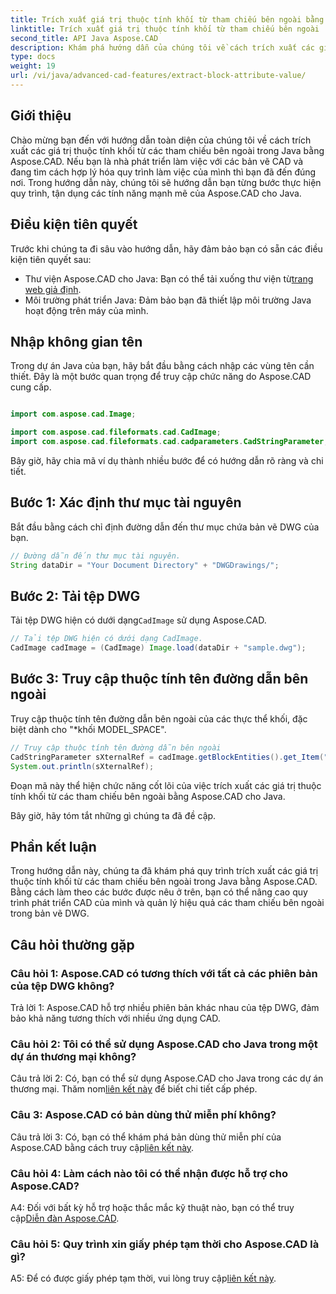 ```yaml
---
title: Trích xuất giá trị thuộc tính khối từ tham chiếu bên ngoài bằng Aspose.CAD trong Java
linktitle: Trích xuất giá trị thuộc tính khối từ tham chiếu bên ngoài
second_title: API Java Aspose.CAD
description: Khám phá hướng dẫn của chúng tôi về cách trích xuất các giá trị thuộc tính khối từ các tham chiếu bên ngoài DWG trong Java bằng Aspose.CAD. Nâng cao quy trình phát triển CAD của bạn một cách dễ dàng.
type: docs
weight: 19
url: /vi/java/advanced-cad-features/extract-block-attribute-value/
---
```

## Giới thiệu

Chào mừng bạn đến với hướng dẫn toàn diện của chúng tôi về cách trích xuất các giá trị thuộc tính khối từ các tham chiếu bên ngoài trong Java bằng Aspose.CAD. Nếu bạn là nhà phát triển làm việc với các bản vẽ CAD và đang tìm cách hợp lý hóa quy trình làm việc của mình thì bạn đã đến đúng nơi. Trong hướng dẫn này, chúng tôi sẽ hướng dẫn bạn từng bước thực hiện quy trình, tận dụng các tính năng mạnh mẽ của Aspose.CAD cho Java.

## Điều kiện tiên quyết

Trước khi chúng ta đi sâu vào hướng dẫn, hãy đảm bảo bạn có sẵn các điều kiện tiên quyết sau:

-  Thư viện Aspose.CAD cho Java: Bạn có thể tải xuống thư viện từ[trang web giả định](https://releases.aspose.com/cad/java/).
- Môi trường phát triển Java: Đảm bảo bạn đã thiết lập môi trường Java hoạt động trên máy của mình.

## Nhập không gian tên

Trong dự án Java của bạn, hãy bắt đầu bằng cách nhập các vùng tên cần thiết. Đây là một bước quan trọng để truy cập chức năng do Aspose.CAD cung cấp.

```java

import com.aspose.cad.Image;

import com.aspose.cad.fileformats.cad.CadImage;
import com.aspose.cad.fileformats.cad.cadparameters.CadStringParameter;
```

Bây giờ, hãy chia mã ví dụ thành nhiều bước để có hướng dẫn rõ ràng và chi tiết.

## Bước 1: Xác định thư mục tài nguyên

Bắt đầu bằng cách chỉ định đường dẫn đến thư mục chứa bản vẽ DWG của bạn.

```java
// Đường dẫn đến thư mục tài nguyên.
String dataDir = "Your Document Directory" + "DWGDrawings/";
```

## Bước 2: Tải tệp DWG

Tải tệp DWG hiện có dưới dạng`CadImage` sử dụng Aspose.CAD.

```java
// Tải tệp DWG hiện có dưới dạng CadImage.
CadImage cadImage = (CadImage) Image.load(dataDir + "sample.dwg");
```

## Bước 3: Truy cập thuộc tính tên đường dẫn bên ngoài

Truy cập thuộc tính tên đường dẫn bên ngoài của các thực thể khối, đặc biệt dành cho "*khối MODEL_SPACE".

```java
// Truy cập thuộc tính tên đường dẫn bên ngoài
CadStringParameter sXternalRef = cadImage.getBlockEntities().get_Item("*MODEL_SPACE").getXRefPathName();
System.out.println(sXternalRef);
```

Đoạn mã này thể hiện chức năng cốt lõi của việc trích xuất các giá trị thuộc tính khối từ các tham chiếu bên ngoài bằng Aspose.CAD cho Java.

Bây giờ, hãy tóm tắt những gì chúng ta đã đề cập.

## Phần kết luận

Trong hướng dẫn này, chúng ta đã khám phá quy trình trích xuất các giá trị thuộc tính khối từ các tham chiếu bên ngoài trong Java bằng Aspose.CAD. Bằng cách làm theo các bước được nêu ở trên, bạn có thể nâng cao quy trình phát triển CAD của mình và quản lý hiệu quả các tham chiếu bên ngoài trong bản vẽ DWG.

## Câu hỏi thường gặp

### Câu hỏi 1: Aspose.CAD có tương thích với tất cả các phiên bản của tệp DWG không?

Trả lời 1: Aspose.CAD hỗ trợ nhiều phiên bản khác nhau của tệp DWG, đảm bảo khả năng tương thích với nhiều ứng dụng CAD.

### Câu hỏi 2: Tôi có thể sử dụng Aspose.CAD cho Java trong một dự án thương mại không?

 Câu trả lời 2: Có, bạn có thể sử dụng Aspose.CAD cho Java trong các dự án thương mại. Thăm nom[liên kết này](https://purchase.aspose.com/buy) để biết chi tiết cấp phép.

### Câu 3: Aspose.CAD có bản dùng thử miễn phí không?

 Câu trả lời 3: Có, bạn có thể khám phá bản dùng thử miễn phí của Aspose.CAD bằng cách truy cập[liên kết này](https://releases.aspose.com/).

### Câu hỏi 4: Làm cách nào tôi có thể nhận được hỗ trợ cho Aspose.CAD?

 A4: Đối với bất kỳ hỗ trợ hoặc thắc mắc kỹ thuật nào, bạn có thể truy cập[Diễn đàn Aspose.CAD](https://forum.aspose.com/c/cad/19).

### Câu hỏi 5: Quy trình xin giấy phép tạm thời cho Aspose.CAD là gì?

 A5: Để có được giấy phép tạm thời, vui lòng truy cập[liên kết này](https://purchase.aspose.com/temporary-license/).